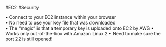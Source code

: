 #EC2 #Security 

• Connect to your EC2 instance within your browser  
• No need to use your key file that was downloaded  
• The “magic” is that a temporary key is uploaded onto EC2 by AWS
• Works only out-of-the-box with Amazon Linux 2 
• Need to make sure the port 22 is still opened!